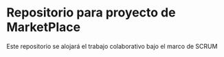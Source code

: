 # Repositorio para proyecto de MarketPlace

Este repositorio se alojará el trabajo colaborativo bajo el marco de SCRUM 

